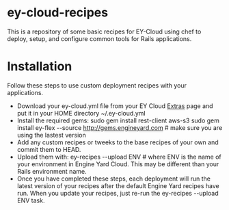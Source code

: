 ey-cloud-recipes
===============
This is a repository of some basic recipes for EY-Cloud using chef to deploy, setup, and configure common tools for Rails applications.


Installation
============

Follow these steps to use custom deployment recipes with your applications.

* Download your ey-cloud.yml file from your EY Cloud [Extras](http://cloud.engineyard.com/extras) page and put it in your HOME directory ~/.ey-cloud.yml
* Install the required gems:
  sudo gem install rest-client aws-s3
  sudo gem install ey-flex --source http://gems.engineyard.com # make sure you are using the lastest version
* Add any custom recipes or tweeks to the base recipes of your own and commit them to HEAD.
* Upload them with: ey-recipes --upload ENV # where ENV is the name of your environment in Engine Yard Cloud. This may be different than your Rails environment name.
* Once you have completed these steps, each deployment will run the latest version of your recipes after the default Engine Yard recipes have run. When you update your recipes, just re-run the ey-recipes --upload ENV task.



[eysolo]: http://www.engineyard.com/solo
[cloud]: https://cloud.engineyard.com/extras
